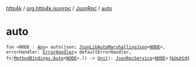 [http4k](../../index.md) / [org.http4k.jsonrpc](../index.md) / [JsonRpc](index.md) / [auto](./auto.md)

# auto

`fun <NODE : `[`Any`](https://kotlinlang.org/api/latest/jvm/stdlib/kotlin/-any/index.html)`> auto(json: `[`JsonLibAutoMarshallingJson`](../../org.http4k.format/-json-lib-auto-marshalling-json/index.md)`<`[`NODE`](auto.md#NODE)`>, errorHandler: `[`ErrorHandler`](../-error-handler.md)` = defaultErrorHandler, fn: `[`MethodBindings.Auto`](../-method-bindings/-auto/index.md)`<`[`NODE`](auto.md#NODE)`>.() -> `[`Unit`](https://kotlinlang.org/api/latest/jvm/stdlib/kotlin/-unit/index.html)`): `[`JsonRpcService`](../-json-rpc-service/index.md)`<`[`NODE`](auto.md#NODE)`>` [(source)](https://github.com/http4k/http4k/blob/master/http4k-jsonrpc/src/main/kotlin/org/http4k/jsonrpc/jsonRpc.kt#L9)